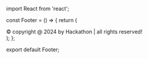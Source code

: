 import React from 'react';

const Footer = () => {
  return (
    <footer className="footer">
      &copy; copyright @ 2024 by <span>Hackathon</span> | all rights reserved!
    </footer>
  );
};

export default Footer;

